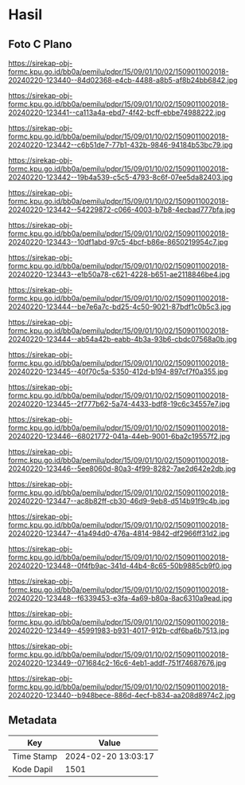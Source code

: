 # Hasil

## Foto C Plano

https://sirekap-obj-formc.kpu.go.id/bb0a/pemilu/pdpr/15/09/01/10/02/1509011002018-20240220-123440--84d02368-e4cb-4488-a8b5-af8b24bb6842.jpg

https://sirekap-obj-formc.kpu.go.id/bb0a/pemilu/pdpr/15/09/01/10/02/1509011002018-20240220-123441--ca113a4a-ebd7-4f42-bcff-ebbe74988222.jpg

https://sirekap-obj-formc.kpu.go.id/bb0a/pemilu/pdpr/15/09/01/10/02/1509011002018-20240220-123442--c6b51de7-77b1-432b-9846-94184b53bc79.jpg

https://sirekap-obj-formc.kpu.go.id/bb0a/pemilu/pdpr/15/09/01/10/02/1509011002018-20240220-123442--19b4a539-c5c5-4793-8c6f-07ee5da82403.jpg

https://sirekap-obj-formc.kpu.go.id/bb0a/pemilu/pdpr/15/09/01/10/02/1509011002018-20240220-123442--54229872-c066-4003-b7b8-4ecbad777bfa.jpg

https://sirekap-obj-formc.kpu.go.id/bb0a/pemilu/pdpr/15/09/01/10/02/1509011002018-20240220-123443--10df1abd-97c5-4bcf-b86e-8650219954c7.jpg

https://sirekap-obj-formc.kpu.go.id/bb0a/pemilu/pdpr/15/09/01/10/02/1509011002018-20240220-123443--e1b50a78-c621-4228-b651-ae2118846be4.jpg

https://sirekap-obj-formc.kpu.go.id/bb0a/pemilu/pdpr/15/09/01/10/02/1509011002018-20240220-123444--be7e6a7c-bd25-4c50-9021-87bdf1c0b5c3.jpg

https://sirekap-obj-formc.kpu.go.id/bb0a/pemilu/pdpr/15/09/01/10/02/1509011002018-20240220-123444--ab54a42b-eabb-4b3a-93b6-cbdc07568a0b.jpg

https://sirekap-obj-formc.kpu.go.id/bb0a/pemilu/pdpr/15/09/01/10/02/1509011002018-20240220-123445--40f70c5a-5350-412d-b194-897cf7f0a355.jpg

https://sirekap-obj-formc.kpu.go.id/bb0a/pemilu/pdpr/15/09/01/10/02/1509011002018-20240220-123445--2f777b62-5a74-4433-bdf8-19c6c34557e7.jpg

https://sirekap-obj-formc.kpu.go.id/bb0a/pemilu/pdpr/15/09/01/10/02/1509011002018-20240220-123446--68021772-041a-44eb-9001-6ba2c19557f2.jpg

https://sirekap-obj-formc.kpu.go.id/bb0a/pemilu/pdpr/15/09/01/10/02/1509011002018-20240220-123446--5ee8060d-80a3-4f99-8282-7ae2d642e2db.jpg

https://sirekap-obj-formc.kpu.go.id/bb0a/pemilu/pdpr/15/09/01/10/02/1509011002018-20240220-123447--ac8b82ff-cb30-46d9-9eb8-d514b91f9c4b.jpg

https://sirekap-obj-formc.kpu.go.id/bb0a/pemilu/pdpr/15/09/01/10/02/1509011002018-20240220-123447--41a494d0-476a-4814-9842-df2966ff31d2.jpg

https://sirekap-obj-formc.kpu.go.id/bb0a/pemilu/pdpr/15/09/01/10/02/1509011002018-20240220-123448--0f4fb9ac-341d-44b4-8c65-50b9885cb9f0.jpg

https://sirekap-obj-formc.kpu.go.id/bb0a/pemilu/pdpr/15/09/01/10/02/1509011002018-20240220-123448--f6339453-e3fa-4a69-b80a-8ac6310a9ead.jpg

https://sirekap-obj-formc.kpu.go.id/bb0a/pemilu/pdpr/15/09/01/10/02/1509011002018-20240220-123449--45991983-b931-4017-912b-cdf6ba6b7513.jpg

https://sirekap-obj-formc.kpu.go.id/bb0a/pemilu/pdpr/15/09/01/10/02/1509011002018-20240220-123449--071684c2-16c6-4eb1-addf-751f74687676.jpg

https://sirekap-obj-formc.kpu.go.id/bb0a/pemilu/pdpr/15/09/01/10/02/1509011002018-20240220-123440--b948bece-886d-4ecf-b834-aa208d8974c2.jpg


## Metadata

| Key        | Value               |
| ---------- | ------------------- |
| Time Stamp | 2024-02-20 13:03:17 |
| Kode Dapil | 1501                |



